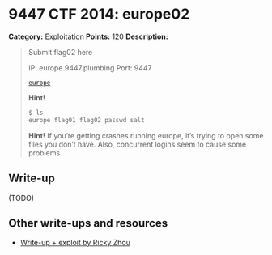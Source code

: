 # 9447 CTF 2014: europe02

**Category:** Exploitation
**Points:** 120
**Description:**

> Submit flag02 here
>
> IP: europe.9447.plumbing
> Port: 9447
>
> [`europe`](europe)
>
> **Hint!**
>
> ```bash
> $ ls
> europe flag01 flag02 passwd salt
> ```
>
> **Hint!** If you’re getting crashes running europe, it’s trying to open some files you don’t have.
> Also, concurrent logins seem to cause some problems

## Write-up

(TODO)

## Other write-ups and resources

* [Write-up + exploit by Ricky Zhou](https://rzhou.org/~ricky/9447_2014/europe/exp2.py)
